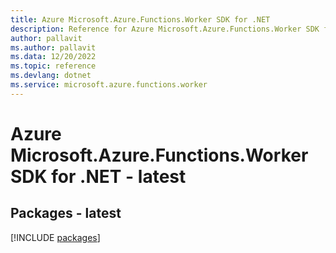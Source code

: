 ```yaml
---
title: Azure Microsoft.Azure.Functions.Worker SDK for .NET
description: Reference for Azure Microsoft.Azure.Functions.Worker SDK for .NET
author: pallavit
ms.author: pallavit
ms.data: 12/20/2022
ms.topic: reference
ms.devlang: dotnet
ms.service: microsoft.azure.functions.worker
---
```

# Azure Microsoft.Azure.Functions.Worker SDK for .NET - latest
## Packages - latest
[!INCLUDE [packages](microsoft.azure.functions.worker-index.md)]
